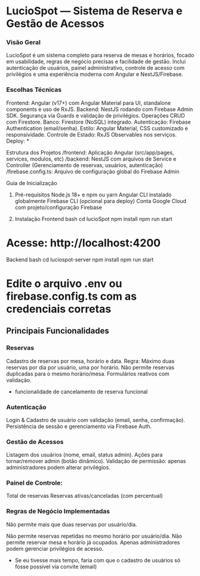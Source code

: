 # LucioSpot — Sistema de Reserva e Gestão de Acessos

### Visão Geral
LucioSpot é um sistema completo para reserva de mesas e horários, focado em usabilidade, regras de negócio precisas e facilidade de gestão. Inclui autenticação de usuários, painel administrativo, controle de acesso com privilégios e uma experiência moderna com Angular e NestJS/Firebase.

### Escolhas Técnicas
Frontend: Angular (v17+) com Angular Material para UI, standalone components e uso de RxJS.
Backend: NestJS rodando com Firebase Admin SDK.
Segurança via Guards e validação de privilégios.
Operações CRUD com Firestore.
Banco: Firestore (NoSQL) integrado.
Autenticação: Firebase Authentication (email/senha).
Estilo: Angular Material, CSS customizado e responsividade.
Controle de Estado: RxJS Observables nos serviços.
Deploy: *

Estrutura dos Projetos
/frontend: Aplicação Angular (src/app/pages, services, modulos, etc)
/backend: NestJS com arquivos de Service e Controller (Gerenciamento de reservas, usuários, autenticação)
/firebase.config.ts: Arquivo de configuração global do Firebase Admin

Guia de Inicialização
1. Pré-requisitos
Node.js 18+ e npm ou yarn
Angular CLI instalado globalmente
Firebase CLI (opcional para deploy)
Conta Google Cloud com projeto/configuração Firebase

2. Instalação
Frontend
bash
cd lucioSpot
npm install
npm run start
# Acesse: http://localhost:4200

Backend
bash
cd luciospot-server
npm install
npm run start

# Edite o arquivo .env ou firebase.config.ts com as credenciais corretas

## Principais Funcionalidades
### Reservas
Cadastro de reservas por mesa, horário e data.
Regra: Máximo duas reservas por dia por usuário, uma por horário.
Não permite reservas duplicadas para o mesmo horário/mesa.
Formulários reativos com validação.
- funcionalidade de cancelamento de reserva funcional

### Autenticação
Login & Cadastro de usuário com validação (email, senha, confirmação).
Persistência de sessão e gerenciamento via Firebase Auth.

### Gestão de Acessos
Listagem dos usuários (nome, email, status admin).
Ações para tornar/remover admin (botão dinâmico).
Validação de permissão: apenas administradores podem alterar privilégios.

### Painel de Controle:
Total de reservas
Reservas ativas/canceladas (com percentual)

### Regras de Negócio Implementadas
Não permite mais que duas reservas por usuário/dia.



Não permite reservas repetidas no mesmo horário por usuário/dia.
Não permite reservar mesa e horário já ocupados.
Apenas administradores podem gerenciar privilégios de acesso.

- Se eu tivesse mais tempo, faria com que o cadastro de usuários só fosse possível via convite (email)
